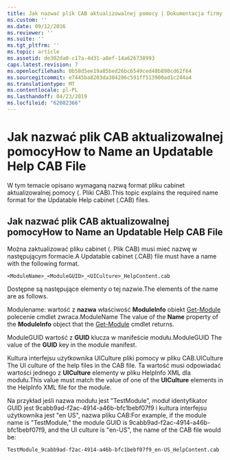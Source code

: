 ```yaml
---
title: Jak nazwać plik CAB aktualizowalnej pomocy | Dokumentacja firmy Microsoft
ms.custom: ''
ms.date: 09/12/2016
ms.reviewer: ''
ms.suite: ''
ms.tgt_pltfrm: ''
ms.topic: article
ms.assetid: de302da0-c17a-4d31-a8ef-14a626738993
caps.latest.revision: 7
ms.openlocfilehash: 0b58d5ee19a85bed26bc6549ced48b890cd62f64
ms.sourcegitcommit: e7445ba8203da304286c591ff513900ad1c244a4
ms.translationtype: MT
ms.contentlocale: pl-PL
ms.lasthandoff: 04/23/2019
ms.locfileid: "62082366"
---
```

# <a name="how-to-name-an-updatable-help-cab-file"></a><span data-ttu-id="d2514-102">Jak nazwać plik CAB aktualizowalnej pomocy</span><span class="sxs-lookup"><span data-stu-id="d2514-102">How to Name an Updatable Help CAB File</span></span>

<span data-ttu-id="d2514-103">W tym temacie opisano wymaganą nazwą format pliku cabinet aktualizowalnej pomocy (. Pliki CAB).</span><span class="sxs-lookup"><span data-stu-id="d2514-103">This topic explains the required name format for the Updatable Help cabinet (.CAB) files.</span></span>

## <a name="how-to-name-an-updatable-help-cab-file"></a><span data-ttu-id="d2514-104">Jak nazwać plik CAB aktualizowalnej pomocy</span><span class="sxs-lookup"><span data-stu-id="d2514-104">How to Name an Updatable Help CAB File</span></span>

<span data-ttu-id="d2514-105">Można zaktualizować pliku cabinet (. Plik CAB) musi mieć nazwę w następującym formacie.</span><span class="sxs-lookup"><span data-stu-id="d2514-105">A Updatable cabinet (.CAB) file must have a name with the following format.</span></span>

`<ModuleName>_<ModuleGUID>_<UICulture>_HelpContent.cab`

<span data-ttu-id="d2514-106">Dostępne są następujące elementy o tej nazwie.</span><span class="sxs-lookup"><span data-stu-id="d2514-106">The elements of the name are as follows.</span></span>

<span data-ttu-id="d2514-107">Modulename: wartość z **nazwa** właściwość **ModuleInfo** obiekt [Get-Module](/powershell/module/Microsoft.PowerShell.Core/Get-Module) polecenie cmdlet zwraca.</span><span class="sxs-lookup"><span data-stu-id="d2514-107">ModuleName The value of the **Name** property of the **ModuleInfo** object that the [Get-Module](/powershell/module/Microsoft.PowerShell.Core/Get-Module) cmdlet returns.</span></span>

<span data-ttu-id="d2514-108">ModuleGUID wartość z **GUID** klucza w manifeście modułu.</span><span class="sxs-lookup"><span data-stu-id="d2514-108">ModuleGUID The value of the **GUID** key in the module manifest.</span></span>

<span data-ttu-id="d2514-109">Kultura interfejsu użytkownika UICulture pliki pomocy w pliku CAB.</span><span class="sxs-lookup"><span data-stu-id="d2514-109">UICulture The UI culture of the help files in the CAB file.</span></span> <span data-ttu-id="d2514-110">Ta wartość musi odpowiadać wartości jednego z **UICulture** elementy w pliku HelpInfo XML dla modułu.</span><span class="sxs-lookup"><span data-stu-id="d2514-110">This value must match the value of one of the **UICulture** elements in the HelpInfo XML file for the module.</span></span>

<span data-ttu-id="d2514-111">Na przykład jeśli nazwa modułu jest "TestModule", moduł identyfikator GUID jest 9cabb9ad-f2ac-4914-a46b-bfc1bebf07f9 i kultura interfejsu użytkownika jest "en US", nazwa pliku CAB:</span><span class="sxs-lookup"><span data-stu-id="d2514-111">For example, if the module name is "TestModule," the module GUID is 9cabb9ad-f2ac-4914-a46b-bfc1bebf07f9, and the UI culture is "en-US", the name of the CAB file would be:</span></span>

`TestModule_9cabb9ad-f2ac-4914-a46b-bfc1bebf07f9_en-US_HelpContent.cab`
